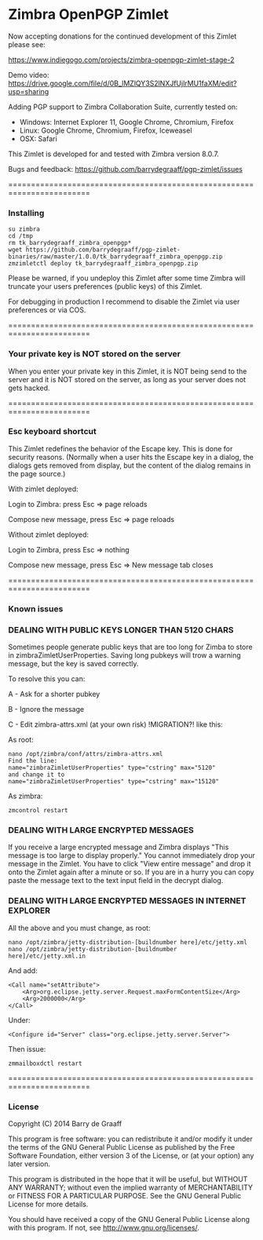 Zimbra OpenPGP Zimlet
==========

Now accepting donations for the continued development of this Zimlet please see:

https://www.indiegogo.com/projects/zimbra-openpgp-zimlet-stage-2


Demo video: https://drive.google.com/file/d/0B_lMZlQY3S2lNXJfUjlrMU1faXM/edit?usp=sharing

Adding PGP support to Zimbra Collaboration Suite, currently tested on:
- Windows: Internet Explorer 11, Google Chrome, Chromium, Firefox
- Linux: Google Chrome, Chromium, Firefox, Iceweasel
- OSX: Safari

This Zimlet is developed for and tested with Zimbra version 8.0.7.

Bugs and feedback: https://github.com/barrydegraaff/pgp-zimlet/issues

========================================================================

### Installing

    su zimbra
    cd /tmp
    rm tk_barrydegraaff_zimbra_openpgp*
    wget https://github.com/barrydegraaff/pgp-zimlet-binaries/raw/master/1.0.0/tk_barrydegraaff_zimbra_openpgp.zip
    zmzimletctl deploy tk_barrydegraaff_zimbra_openpgp.zip

Please be warned, if you undeploy this Zimlet after some time Zimbra will truncate your users preferences (public keys) of this Zimlet.

For debugging in production I recommend to disable the Zimlet via user preferences or via COS.

========================================================================

### Your private key is NOT stored on the server

When you enter your private key in this Zimlet, it is NOT being send to the server and it is NOT stored on the server, as long as your server does not gets hacked.

========================================================================

### Esc keyboard shortcut

This Zimlet redefines the behavior of the Escape key. This is done for security reasons.
(Normally when a user hits the Escape key in a dialog, the dialogs gets removed from display,
but the content of the dialog remains in the page source.)

With zimlet deployed:

Login to Zimbra: press Esc => page reloads

Compose new message, press Esc => page reloads


Without zimlet deployed:

Login to Zimbra, press Esc => nothing

Compose new message, press Esc => New message tab closes

========================================================================

### Known issues

### DEALING WITH PUBLIC KEYS LONGER THAN 5120 CHARS

Sometimes people generate public keys that are too long for Zimba to store in zimbraZimletUserProperties.
Saving long pubkeys will trow a warning message, but the key is saved correctly.

To resolve this you can:

A - Ask for a shorter pubkey

B - Ignore the message

C - Edit zimbra-attrs.xml (at your own risk) !MIGRATION?! like this:

As root:

    nano /opt/zimbra/conf/attrs/zimbra-attrs.xml
    Find the line:
    name="zimbraZimletUserProperties" type="cstring" max="5120"
    and change it to
    name="zimbraZimletUserProperties" type="cstring" max="15120"

As zimbra:

    zmcontrol restart


### DEALING WITH LARGE ENCRYPTED MESSAGES

If you receive a large encrypted message and Zimbra displays "This message is too large to display properly." You cannot
immediately drop your message in the Zimlet. You have to click "View entire message" and drop it onto the Zimlet
again after a minute or so. If you are in a hurry you can copy paste the message text to the text input field in
the decrypt dialog.

### DEALING WITH LARGE ENCRYPTED MESSAGES IN INTERNET EXPLORER

All the above and you must change, as root:

    nano /opt/zimbra/jetty-distribution-[buildnumber here]/etc/jetty.xml
    nano /opt/zimbra/jetty-distribution-[buildnumber here]/etc/jetty.xml.in

And add:

    <Call name="setAttribute">
        <Arg>org.eclipse.jetty.server.Request.maxFormContentSize</Arg>
        <Arg>2000000</Arg>
    </Call>

Under:

    <Configure id="Server" class="org.eclipse.jetty.server.Server">

Then issue:

    zmmailboxdctl restart

========================================================================

### License

Copyright (C) 2014  Barry de Graaff

This program is free software: you can redistribute it and/or modify
it under the terms of the GNU General Public License as published by
the Free Software Foundation, either version 3 of the License, or
(at your option) any later version.

This program is distributed in the hope that it will be useful,
but WITHOUT ANY WARRANTY; without even the implied warranty of
MERCHANTABILITY or FITNESS FOR A PARTICULAR PURPOSE.  See the
GNU General Public License for more details.

You should have received a copy of the GNU General Public License
along with this program.  If not, see http://www.gnu.org/licenses/.
